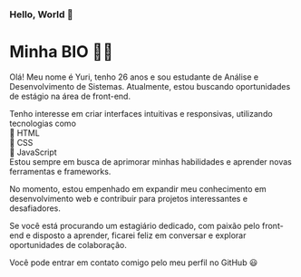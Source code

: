 ### Hello, World 👋

<!DOCTYPE html>
<html>
<head>
 
</head>
<body>
  <h1>Minha BIO 👨‍💻 </h1>
  <p>Olá! Meu nome é Yuri, tenho 26 anos e sou estudante de Análise e Desenvolvimento de Sistemas. Atualmente, estou buscando oportunidades de estágio na área de front-end. </p>
  <p>Tenho interesse em criar interfaces intuitivas e responsivas, utilizando tecnologias como <br> 🔸 HTML <br> 🔸 CSS <br> 🔸 JavaScript<br> Estou sempre em busca de aprimorar minhas habilidades e aprender novas ferramentas e frameworks.</p>
  <p>No momento, estou empenhado em expandir meu conhecimento em desenvolvimento web e contribuir para projetos interessantes e desafiadores.</p>
  <p>Se você está procurando um estagiário dedicado, com paixão pelo front-end e disposto a aprender, ficarei feliz em conversar e explorar oportunidades de colaboração.</p>
  <p>Você pode entrar em contato comigo pelo meu perfil no GitHub 😃</p>
</body>
</html>
